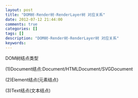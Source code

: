 ```yaml
---
layout: post
title: "DOM树-Render树-RenderLayer树 对应关系"
date: 2012-07-12 21:44:00 
comments: true
categories: []
tags: []
description: "DOM树-Render树-RenderLayer树 对应关系"
keywords: 
---
```



 
  
 
 
  
  
 
 
  
  
 
 
  
  
 
 
  
  
 
 
 
 
 
 
 
 
  
   DOM树结点类型
  
 
 
  
   (1)Document结点:Document/HTMLDocument/SVGDocument
  
 
 
  
   (2)Element结点(元素结点)
  
 
 
  
   (3)Text结点(文本结点)
  
 
 
 
 
 
 
  
  
 


